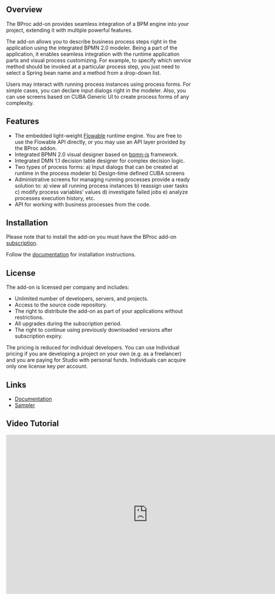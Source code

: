 ## Overview
The BProc add-on provides seamless integration of a BPM engine into your project, extending it with multiple powerful features. 

The add-on allows you to describe business process steps right in the application using the integrated BPMN 2.0 modeler. Being a part of the application, it enables seamless integration with the runtime application parts and visual process customizing. For example, to specify which service method should be invoked at a particular process step, you just need to select a Spring bean name and a method from a drop-down list.

Users may interact with running process instances using process forms. For simple cases, you can declare input dialogs right in the modeler. Also, you can use screens based on CUBA Generic UI to create process forms of any complexity.

## Features
- The embedded light-weight [Flowable](https://flowable.org) runtime engine. You are free to use the Flowable API directly, or you may use an API layer provided by the BProc addon.
- Integrated BPMN 2.0 visual designer based on [bpmn-js](https://bpmn.io) framework.
- Integrated DMN 1.1 decision table designer for complex decision logic.
- Two types of process forms: 
       a) Input dialogs that can be created at runtime in the process modeler
       b) Design-time defined CUBA screens
- Administrative screens for managing running processes provide a ready solution to: 
       a) view all running process instances
       b) reassign user tasks
       c) modify process variables’ values
       d) investigate failed jobs
       e) analyze processes execution history, etc.
- API for working with business processes from the code.

## Installation
Please note that to install the add-on you must have the BProc add-on [subscription](https://www.cuba-platform.com/store/#/store/studio). 

Follow the [documentation](https://doc.cuba-platform.com/bproc-1.1/#_installation) for installation instructions.

## License

The add-on is licensed per company and includes:

- Unlimited number of developers, servers, and projects.
- Access to the source code repository.
- The right to distribute the add-on as part of your applications without restrictions.
- All upgrades during the subscription period.
- The right to continue using previously downloaded versions after subscription expiry.

The pricing is reduced for individual developers. You can use Individual pricing if you are developing a project on your own (e.g. as a freelancer) and you are paying for Studio with personal funds. Individuals can acquire only one license key per account. 

## Links

- [Documentation](https://doc.cuba-platform.com/bproc-1.1/)
- [Sampler](https://github.com/cuba-labs/bproc-sampler)

## Video Tutorial
<iframe width="770" height="433" src="https://www.youtube.com/embed/znq5P0Tk55k" frameborder="0" allow="accelerometer; autoplay; encrypted-media; gyroscope; picture-in-picture" allowfullscreen></iframe>